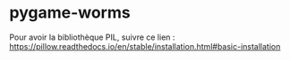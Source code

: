 # pygame-worms

Pour avoir la bibliothèque PIL, suivre ce lien :
https://pillow.readthedocs.io/en/stable/installation.html#basic-installation
